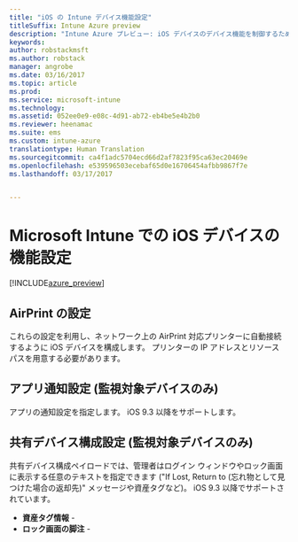 ```yaml
---
title: "iOS の Intune デバイス機能設定"
titleSuffix: Intune Azure preview
description: "Intune Azure プレビュー: iOS デバイスのデバイス機能を制御するために使用できる Intune 設定について説明します。"
keywords: 
author: robstackmsft
ms.author: robstack
manager: angrobe
ms.date: 03/16/2017
ms.topic: article
ms.prod: 
ms.service: microsoft-intune
ms.technology: 
ms.assetid: 052ee0e9-e08c-4d91-ab72-eb4be5e4b2b0
ms.reviewer: heenamac
ms.suite: ems
ms.custom: intune-azure
translationtype: Human Translation
ms.sourcegitcommit: ca4f1adc5704ecd66d2af7823f95ca63ec20469e
ms.openlocfilehash: e539596503ecebaf65d0e16706454afbb9867f7e
ms.lasthandoff: 03/17/2017


---
```


# <a name="ios-device-feature-settings-in-microsoft-intune"></a>Microsoft Intune での iOS デバイスの機能設定

[!INCLUDE[azure_preview](../includes/azure_preview.md)]

## <a name="airprint-settings"></a>AirPrint の設定
これらの設定を利用し、ネットワーク上の AirPrint 対応プリンターに自動接続するように iOS デバイスを構成します。 プリンターの IP アドレスとリソース パスを用意する必要があります。


## <a name="app-notifications-settings-for-supervised-devices-only"></a>アプリ通知設定 (監視対象デバイスのみ)
アプリの通知設定を指定します。 iOS 9.3 以降をサポートします。


## <a name="shared-device-configuration-settings-for-supervised-devices-only"></a>共有デバイス構成設定 (監視対象デバイスのみ)
共有デバイス構成ペイロードでは、管理者はログイン ウィンドウやロック画面に表示する任意のテキストを指定できます ("If Lost, Return to (忘れ物として見つけた場合の返却先)" メッセージや資産タグなど)。 iOS 9.3 以降でサポートされています。

- **資産タグ情報** - 
- **ロック画面の脚注** - 


